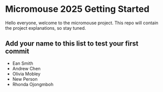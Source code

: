 # Micromouse 2025 Getting Started
Hello everyone, welcome to the micromouse project. This repo will contain the project explanations, so stay tuned.

## Add your name to this list to test your first commit
- Ean Smith
- Andrew Chen
- Olivia Mobley
- New Person
- Rhonda Ojongmboh
